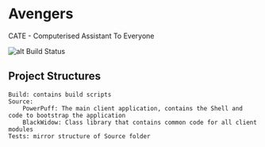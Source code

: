 # Avengers
CATE - Computerised Assistant To Everyone

![alt Build Status](https://ci.appveyor.com/api/projects/status/github/TWSG-HealthTech/Avengers?branch=master&retina=true "Build Status")

## Project Structures
```
Build: contains build scripts
Source:
    PowerPuff: The main client application, contains the Shell and code to bootstrap the application
    BlackWidow: Class library that contains common code for all client modules
Tests: mirror structure of Source folder
```